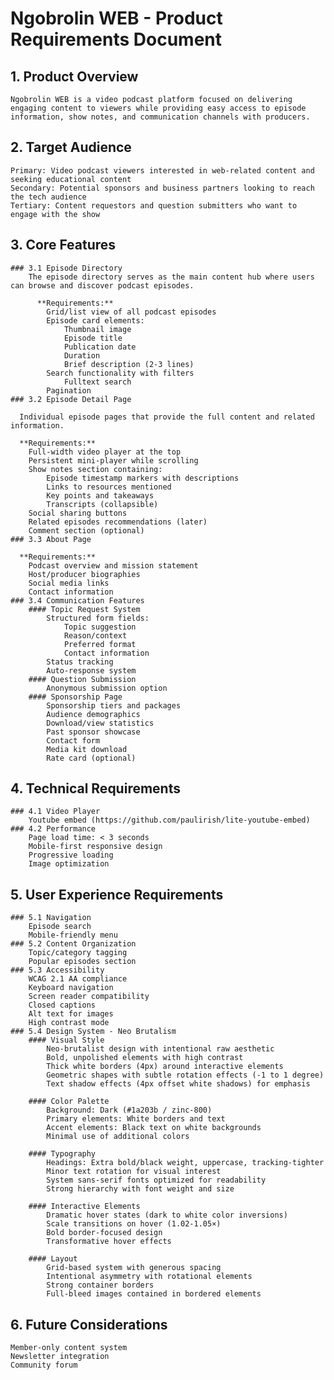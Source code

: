 # Ngobrolin WEB - Product Requirements Document
## 1. Product Overview
	Ngobrolin WEB is a video podcast platform focused on delivering engaging content to viewers while providing easy access to episode information, show notes, and communication channels with producers.
## 2. Target Audience
	Primary: Video podcast viewers interested in web-related content and seeking educational content
	Secondary: Potential sponsors and business partners looking to reach the tech audience
	Tertiary: Content requestors and question submitters who want to engage with the show
## 3. Core Features
	### 3.1 Episode Directory
		The episode directory serves as the main content hub where users can browse and discover podcast episodes.
		    
		  **Requirements:**  
			Grid/list view of all podcast episodes
			Episode card elements:
				Thumbnail image
				Episode title
				Publication date
				Duration
				Brief description (2-3 lines)
			Search functionality with filters
				Fulltext search
			Pagination
	### 3.2 Episode Detail Page
	    
	  Individual episode pages that provide the full content and related information.  
	    
	  **Requirements:**  
		Full-width video player at the top
		Persistent mini-player while scrolling
		Show notes section containing:
			Episode timestamp markers with descriptions
			Links to resources mentioned
			Key points and takeaways
			Transcripts (collapsible)
		Social sharing buttons
		Related episodes recommendations (later)
		Comment section (optional)
	### 3.3 About Page
	    
	  **Requirements:**  
		Podcast overview and mission statement
		Host/producer biographies
		Social media links
		Contact information
	### 3.4 Communication Features
		#### Topic Request System
			Structured form fields:
				Topic suggestion
				Reason/context
				Preferred format
				Contact information
			Status tracking
			Auto-response system
		#### Question Submission
			Anonymous submission option
		#### Sponsorship Page
			Sponsorship tiers and packages
			Audience demographics
			Download/view statistics
			Past sponsor showcase
			Contact form
			Media kit download
			Rate card (optional)
## 4. Technical Requirements
	### 4.1 Video Player
		Youtube embed (https://github.com/paulirish/lite-youtube-embed)
	### 4.2 Performance
		Page load time: < 3 seconds
		Mobile-first responsive design
		Progressive loading
		Image optimization
## 5. User Experience Requirements
	### 5.1 Navigation
		Episode search
		Mobile-friendly menu
	### 5.2 Content Organization
		Topic/category tagging
		Popular episodes section
	### 5.3 Accessibility
		WCAG 2.1 AA compliance
		Keyboard navigation
		Screen reader compatibility
		Closed captions
		Alt text for images
		High contrast mode
	### 5.4 Design System - Neo Brutalism
		#### Visual Style
			Neo-brutalist design with intentional raw aesthetic
			Bold, unpolished elements with high contrast
			Thick white borders (4px) around interactive elements
			Geometric shapes with subtle rotation effects (-1 to 1 degree)
			Text shadow effects (4px offset white shadows) for emphasis
		
		#### Color Palette
			Background: Dark (#1a203b / zinc-800)
			Primary elements: White borders and text
			Accent elements: Black text on white backgrounds
			Minimal use of additional colors
			
		#### Typography
			Headings: Extra bold/black weight, uppercase, tracking-tighter
			Minor text rotation for visual interest
			System sans-serif fonts optimized for readability
			Strong hierarchy with font weight and size
			
		#### Interactive Elements
			Dramatic hover states (dark to white color inversions)
			Scale transitions on hover (1.02-1.05×)
			Bold border-focused design
			Transformative hover effects
			
		#### Layout
			Grid-based system with generous spacing
			Intentional asymmetry with rotational elements
			Strong container borders
			Full-bleed images contained in bordered elements
## 6. Future Considerations
	Member-only content system
	Newsletter integration
	Community forum